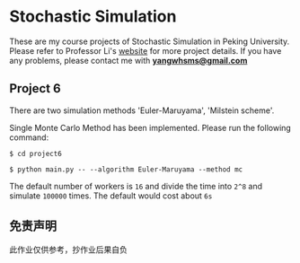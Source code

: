 # Stochastic Simulation
These are my course projects of Stochastic Simulation in Peking University. Please refer to Professor Li's [website](http://dsec.pku.edu.cn/~tieli/) for more project details. If you have any problems, please contact me with **yangwhsms@gmail.com**

## Project 6
There are two simulation methods 'Euler-Maruyama', 'Milstein scheme'.

Single Monte Carlo Method has been implemented. Please run the following command:

`$ cd project6`

`$ python main.py -- --algorithm Euler-Maruyama --method mc`

The default number of workers is `16` and divide the time into `2^8` and simulate `100000` times. The default would cost about `6s`

## 免责声明
此作业仅供参考，抄作业后果自负
